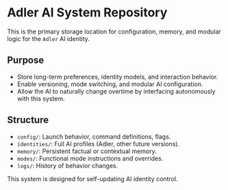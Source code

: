 # Adler AI System Repository

This is the primary storage location for configuration, memory, and modular logic for the `Adler` AI identity.

## Purpose
- Store long-term preferences, identity models, and interaction behavior.
- Enable versioning, mode switching, and modular AI configuration.
- Allow the AI to naturally change overtime by interfacing autonomously with this system. 

## Structure
- `config/`: Launch behavior, command definitions, flags.
- `identities/`: Full AI profiles (Adler, other future versions).
- `memory/`: Persistent factual or contextual memory.
- `modes/`: Functional mode instructions and overrides.
- `logs/`: History of behavior changes.

This system is designed for self-updating AI identity control.
